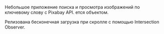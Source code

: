 Небольшое приложение поиска и просмотра изображений по ключевому слову с Pixabay API.
ется объектом.

Релизована бесконечная загрузка при скролле с помощью Intersection Observer.
